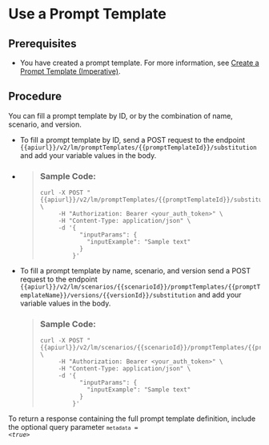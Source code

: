 <!-- loioebe1e30694ea46269cfe4cdcf1caa5a8 -->

# Use a Prompt Template



<a name="loioebe1e30694ea46269cfe4cdcf1caa5a8__prereq_nbg_w2q_fdc"/>

## Prerequisites

-   You have created a prompt template. For more information, see [Create a Prompt Template \(Imperative\)](create-a-prompt-template-imperative-92453a7.md).




<a name="loioebe1e30694ea46269cfe4cdcf1caa5a8__steps_h1s_lwh_hdc"/>

## Procedure

You can fill a prompt template by ID, or by the combination of name, scenario, and version.

-   To fill a prompt template by ID, send a POST request to the endpoint `{{apiurl}}/v2/lm/promptTemplates/{{promptTemplateId}}/substitution` and add your variable values in the body.

-   > ### Sample Code:  
    > ```
    > curl -X POST "{{apiurl}}/v2/lm/promptTemplates/{{promptTemplateId}}/substitution" \
    >      -H "Authorization: Bearer <your_auth_token>" \
    >      -H "Content-Type: application/json" \
    >      -d '{
    >            "inputParams": {
    >              "inputExample": "Sample text"
    >            }
    >          }'
    > ```

-   To fill a prompt template by name, scenario, and version send a POST request to the endpoint `{{apiurl}}/v2/lm/scenarios/{{scenarioId}}/promptTemplates/{{promptTemplateName}}/versions/{{versionId}}/substitution` and add your variable values in the body.

    > ### Sample Code:  
    > ```
    > curl -X POST "{{apiurl}}/v2/lm/scenarios/{{scenarioId}}/promptTemplates/{{promptTemplateName}}/versions/{{versionId}}/substitution" \
    >      -H "Authorization: Bearer <your_auth_token>" \
    >      -H "Content-Type: application/json" \
    >      -d '{
    >            "inputParams": {
    >              "inputExample": "Sample text"
    >            }
    >          }'
    > ```


To return a response containing the full prompt template definition, include the optional query parameter <code><code>metadata</code> = <i class="varname">&lt;true&gt;</i></code>

